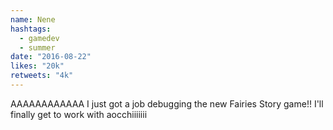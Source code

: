 ```yaml
---
name: Nene
hashtags:
  - gamedev
  - summer
date: "2016-08-22"
likes: "20k"
retweets: "4k"
---
```


AAAAAAAAAAAA I just got a job debugging the
new Fairies Story game!! I'll finally get to
work with aocchiiiiiii
